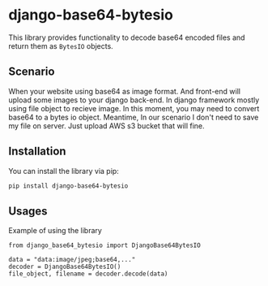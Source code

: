 <!--
 * @Author: Bryan x23399937@student.ncirl.ie
 * @Date: 2025-03-01 12:23:20
 * @LastEditors: Bryan x23399937@student.ncirl.ie
 * @LastEditTime: 2025-03-01 14:11:42
 * @FilePath: /cpp-project-library/README.md
 * @Description: 
 * 
 * Copyright (c) 2025 by Bryan Jiang, All Rights Reserved. 
-->
# django-base64-bytesio

This library provides functionality to decode base64 encoded files and return them as `BytesIO` objects.

## Scenario

When your website using base64 as image format. And front-end will upload some images to your django back-end.
In django framework mostly using file object to recieve image. In this moment, you may need to convert base64 to a bytes io object. Meantime, In our scenario I don't need to save my file on server. Just upload AWS s3 bucket that will fine.

## Installation

You can install the library via pip:

```bash
pip install django-base64-bytesio
```

## Usages

Example of using the library
```
from django_base64_bytesio import DjangoBase64BytesIO

data = "data:image/jpeg;base64,..."
decoder = DjangoBase64BytesIO()
file_object, filename = decoder.decode(data)
```